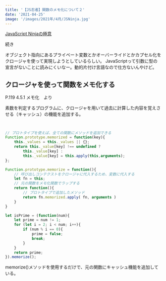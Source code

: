 ```yaml
---
title: '【JS忍者】関数のメモ化について２'
date: '2021-04-25'
image: '/images/2021年/4月/JSNinja.jpg'
---
```



[JavaScript Ninjaの極意](https://www.amazon.co.jp/dp/B00ESXY9MA/ref=cm_sw_em_r_mt_dp_HRZDY2NZ5YNFZBDMZ89X)

続き

オブジェクト指向にあるプライベート変数とかオーバーライドとかカプセル化をクロージャを使って実現しようとしているらしい。
JavaScriptって引数に型の宣言がないことに読みにくいなー。動的片付け言語なので仕方ないんやけど。


## クロージャを使って関数をメモ化する

P.119
4.5.1 メモ化　より

素数を判定するプログラムに、クロージャを用いて過去に計算した内容を覚えさせる（キャッシュ）の機能を追加する。
##
```javascript

// プロトタイプを使えば、全ての関数にメソッドを追加できる
Function.prototype.memorized = function(key){
    this._values = this._values || {};
    return this._value[key] !== undefined ?
        this._value[key] :
        this._value[key] = this.apply(this,arguments);
};

Function.prototype.memorize = function(){
    // 呼び出しコンテクストをクロージャに代入するため、変数に代入する
    let fn = this;
    // 元の関数をメモ化関数でラップする
    return function(){
        // プロトタイプで追加したメソッド
        return fn.memorized.apply( fn, arguments )
    }
}

let isPrime = (function(num){
    let prime = num != 1;
    for (let i = 2; i < num; i++){
        if (num % i == 0){
            prime = false;
            break;
        }
    }
    return prime;
}).memorize();

```

memorize()メソッドを使用するだけで、元の関数にキャッシュ機能を追加している。

